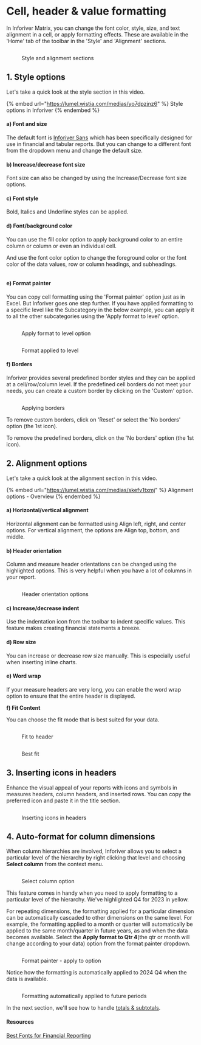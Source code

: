 # Cell, header & value formatting

In Inforiver Matrix, you can change the font color, style, size, and text alignment in a cell, or apply formatting effects. These are available in the 'Home' tab of the toolbar in the 'Style' and 'Alignment' sections.

<figure><img src="../../../.gitbook/assets/image (380) (1).png" alt=""><figcaption><p>Style and alignment sections</p></figcaption></figure>

## 1. Style options

Let's take a quick look at the style section in this video.&#x20;

{% embed url="https://lumel.wistia.com/medias/yo7dpzjnz6" %}
Style options in Inforiver
{% endembed %}

#### a) Font and size

The default font is [Inforiver Sans](https://inforiver.com/blog/general/best-fonts-financial-reporting/) which has been specifically designed for use in financial and tabular reports. But you can change to a different font from the dropdown menu and change the default size.

#### b) Increase/decrease font size&#x20;

Font size can also be changed by using the Increase/Decrease font size options.

#### c) Font style&#x20;

Bold, Italics and Underline styles can be applied.

#### d) Font/background color

You can use the fill color option to apply background color to an entire column or column or even an individual cell.

And use the font color option to change the foreground color or the font color of the data values, row or column headings, and subheadings.

<figure><img src="../../../.gitbook/assets/colorformatting.png" alt=""><figcaption></figcaption></figure>

#### e) Format painter

You can copy cell formatting using the 'Format painter' option just as in Excel. But Inforiver goes one step further. If you have applied formatting to a specific level like the Subcategory in the below example, you can apply it to all the other subcategories using the 'Apply format to level' option.&#x20;

<div><figure><img src="../../../.gitbook/assets/2.4.2.4 format level 1.png" alt=""><figcaption><p>Apply format to level option</p></figcaption></figure> <figure><img src="../../../.gitbook/assets/2.4.2.4 format level 2.png" alt=""><figcaption><p>Format applied to level</p></figcaption></figure></div>

#### f) Borders

Inforiver provides several predefined border styles and they can be applied at a cell/row/column level. If the predefined cell borders do not meet your needs, you can create a custom border by clicking on the 'Custom' option.

<figure><img src="../../../.gitbook/assets/2.4.2.2 borders.png" alt=""><figcaption><p>Applying borders</p></figcaption></figure>

To remove custom borders, click on 'Reset' or select the 'No borders' option (the 1st icon).

To remove the predefined borders, click on the 'No borders' option (the 1st icon).

## 2. Alignment options

Let's take a quick look at the alignment section in this video.&#x20;

{% embed url="https://lumel.wistia.com/medias/skefv1txmj" %}
Alignment options - Overview
{% endembed %}

#### a) Horizontal/vertical alignment&#x20;

Horizontal alignment can be formatted using Align left, right, and center options. For vertical alignment, the options are Align top, bottom, and middle.

#### b) Header orientation&#x20;

Column and measure header orientations can be changed using the highlighted options. This is very helpful when you have a lot of columns in your report.

<figure><img src="../../../.gitbook/assets/2.4.2.3 header orientation.png" alt=""><figcaption><p>Header orientation options</p></figcaption></figure>

#### c) Increase/decrease indent&#x20;

Use the indentation icon from the toolbar to indent specific values. This feature makes creating financial statements a breeze.

#### d) Row size&#x20;

You can increase or decrease row size manually. This is especially useful when inserting inline charts.&#x20;

#### e) Word wrap

If your measure headers are very long, you can enable the word wrap option to ensure that the entire header is displayed.

**f) Fit Content**

You can choose the fit mode that is best suited for your data.

<figure><img src="../../../.gitbook/assets/image (381) (1).png" alt=""><figcaption><p>Fit to header</p></figcaption></figure>

<figure><img src="../../../.gitbook/assets/image (382) (1).png" alt=""><figcaption><p>Best fit</p></figcaption></figure>

## 3. Inserting icons in headers

Enhance the visual appeal of your reports with icons and symbols in measures headers, column headers, and inserted rows. You can copy the preferred icon and paste it in the title section.

<figure><img src="../../../.gitbook/assets/image (1) (1) (1) (1) (1) (1) (1) (1) (1) (1) (1) (1) (1) (1) (1) (1) (1) (1) (1) (1) (1) (1) (1) (1) (1) (1) (1) (1) (1) (1) (1) (1) (1) (1) (1) (1) (1) (1).png" alt=""><figcaption><p>Inserting icons in headers</p></figcaption></figure>

## 4. Auto-format for column dimensions

When column hierarchies are involved, Inforiver allows you to select a particular level of the hierarchy by right clicking that level and choosing **Select column** from the context menu.

<figure><img src="../../../.gitbook/assets/image (1347).png" alt=""><figcaption><p>Select column option</p></figcaption></figure>

This feature comes in handy when you need to apply formatting to a particular level of the hierarchy. We've highlighted Q4 for 2023 in yellow.

For repeating dimensions, the formatting applied for a particular dimension can be automatically cascaded to other dimensions on the same level. For example, the formatting applied to a month or quarter will automatically be applied to the same month/quarter in future years, as and when the data becomes available. Select the **Apply format to Qtr 4**(the qtr or month will change according to your data) option from the format painter dropdown.

<figure><img src="../../../.gitbook/assets/image (1348).png" alt=""><figcaption><p>Format painter - apply to option</p></figcaption></figure>

Notice how the formatting is automatically applied to 2024 Q4 when the data is available.

<figure><img src="../../../.gitbook/assets/Untitled Project (27).gif" alt=""><figcaption><p>Formatting automatically applied to future periods</p></figcaption></figure>

In the next section, we'll see how to handle [totals & subtotals](totals-and-subtotals.md).

#### Resources

[Best Fonts for Financial Reporting](https://inforiver.com/blog/general/best-fonts-financial-reporting/)
